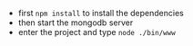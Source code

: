 - first `npm install` to install the dependencies
- then start the mongodb server
- enter the project and type `node ./bin/www`
